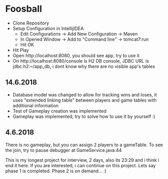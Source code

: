 # Foosball

- Clone Repository
- Setup Configuration in IntellijIDEA
    - Edit Configurations -> Add New Configuration -> Maven
    - In Opened Window -> Add to "Command line" -> tomcat7:run
    - Hit OK
- Hit Play
- Open http://localhost:8080, you should see app, try to use it
- On http://localhost:8080/console is H2 DB console, JDBC URL is jdbc:h2:~/app_db, i dont know why there are no visible app's tables


## 14.6.2018

- Database model was changed to allow for tracking wins and loses, it uses "extended linking table" between players and game tables with additional information
- Test of Gameplay creation was implemented
- Gameplay was implemented, try to solve how to use it by yourself :)

## 4.6.2018

There is no gameplay, but you can assign 2 players to a gameTable. To see
the join, try to pause debugger at GameService.java:44

This is my longest project for interview, 2 days, also its 23:29 and
i think i end it here. If you are interested, i can continue on this
project. Lets say phase 1 is completed. Phase 2 is on demand... :)
